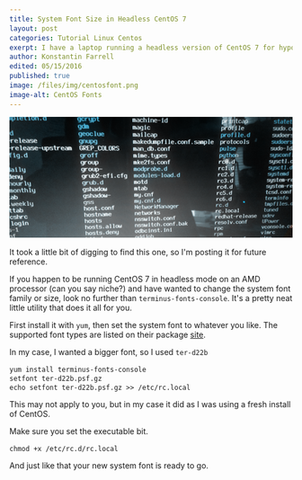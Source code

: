 ```yaml
---
title: System Font Size in Headless CentOS 7
layout: post
categories: Tutorial Linux Centos
exerpt: I have a laptop running a headless version of CentOS 7 for hypothetical reasons. I want to change the font size to be easier for my girlfriends daughter to learn programming on. Here's how I did it.
author: Konstantin Farrell
edited: 05/15/2016
published: true
image: /files/img/centosfont.png
image-alt: CentOS Fonts
---
```


![Terminal](/files/img/terminal.png)

It took a little bit of digging to find this one, so I'm posting it for future reference.

If you happen to be running CentOS 7 in headless mode on an AMD processor (can you say niche?)
and have wanted to change the system font family or size, look no further than `terminus-fonts-console`.
It's a pretty neat little utility that does it all for you.

First install it with `yum`, then set the system font to whatever you like. The supported font types
are listed on their package [site](https://pkgs.org/centos-6/centos-i386/terminus-fonts-console-4.30-1.el6.noarch.rpm.html).

In my case, I wanted a bigger font, so I used `ter-d22b`

    yum install terminus-fonts-console
    setfont ter-d22b.psf.gz
    echo setfont ter-d22b.psf.gz >> /etc/rc.local

This may not apply to you, but in my case it did as I was using a fresh install of CentOS.

Make sure you set the executable bit.

    chmod +x /etc/rc.d/rc.local

And just like that your new system font is ready to go.

